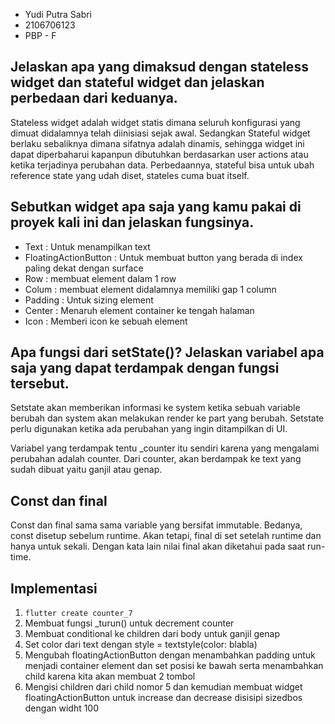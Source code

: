 * Yudi Putra Sabri
* 2106706123
* PBP - F


## Jelaskan apa yang dimaksud dengan stateless widget dan stateful widget dan jelaskan perbedaan dari keduanya.
Stateless widget adalah widget statis dimana seluruh konfigurasi yang dimuat didalamnya telah diinisiasi sejak awal. Sedangkan Stateful widget berlaku sebaliknya dimana sifatnya adalah dinamis, sehingga widget ini dapat diperbaharui kapanpun dibutuhkan berdasarkan user actions atau ketika terjadinya perubahan data. Perbedaannya, stateful bisa untuk ubah reference state yang udah diset, stateles cuma buat itself.

##  Sebutkan widget apa saja yang kamu pakai di proyek kali ini dan jelaskan fungsinya.
* Text : Untuk menampilkan text
* FloatingActionButton : Untuk membuat button yang berada di index paling dekat dengan surface
* Row : membuat element dalam 1 row
* Colum : membuat element didalamnya memiliki gap 1 column
* Padding : Untuk sizing element
* Center : Menaruh element container ke tengah halaman
* Icon : Memberi icon ke sebuah element

## Apa fungsi dari setState()? Jelaskan variabel apa saja yang dapat terdampak dengan fungsi tersebut.
Setstate akan memberikan informasi ke system ketika sebuah variable berubah dan system akan melakukan render ke part yang berubah. Setstate perlu digunakan ketika ada perubahan yang ingin ditampilkan di UI.

Variabel yang terdampak tentu _counter itu sendiri karena yang mengalami perubahan adalah counter. Dari counter, akan berdampak ke text yang sudah dibuat yaitu ganjil atau genap.

## Const dan final
Const dan final sama sama variable yang bersifat immutable. Bedanya, const disetup sebelum runtime. Akan tetapi, final di set setelah runtime dan hanya untuk sekali. Dengan kata lain nilai final akan diketahui pada saat run-time.

## Implementasi
1. `flutter create counter_7`
2. Membuat fungsi _turun() untuk decrement counter
3. Membuat conditional ke children dari body untuk ganjil genap
4. Set color dari text dengan style = textstyle(color: blabla)
5. Mengubah floatingActionButton dengan menambahkan padding untuk menjadi container element dan set posisi ke bawah serta menambahkan child karena kita akan membuat 2 tombol
6. Mengisi children dari child nomor 5 dan kemudian membuat widget floatingActionButton untuk increase dan decrease disisipi sizedbos dengan widht 100

